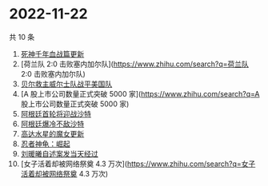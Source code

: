# 2022-11-22

共 10 条

<!-- BEGIN ZHIHUSEARCH -->
<!-- 最后更新时间 Tue Nov 22 2022 20:45:57 GMT+0800 (China Standard Time) -->
1. [死神千年血战篇更新](https://www.zhihu.com/search?q=死神千年血战篇更新)
1. [荷兰队 2:0 击败塞内加尔队](https://www.zhihu.com/search?q=荷兰队 2:0 击败塞内加尔队)
1. [贝尔救主威尔士队战平美国队](https://www.zhihu.com/search?q=贝尔救主威尔士队战平美国队)
1. [A 股上市公司数量正式突破 5000 家](https://www.zhihu.com/search?q=A 股上市公司数量正式突破 5000 家)
1. [阿根廷首轮将迎战沙特](https://www.zhihu.com/search?q=阿根廷首轮将迎战沙特)
1. [阿根廷爆冷不敌沙特](https://www.zhihu.com/search?q=阿根廷爆冷不敌沙特)
1. [高达水星的魔女更新](https://www.zhihu.com/search?q=高达水星的魔女更新)
1. [忍者神龟：崛起](https://www.zhihu.com/search?q=忍者神龟：崛起)
1. [刘暖曦自述案发当天经过](https://www.zhihu.com/search?q=刘暖曦自述案发当天经过)
1. [女子活着却被网络祭奠 4.3 万次](https://www.zhihu.com/search?q=女子活着却被网络祭奠 4.3 万次)
<!-- END ZHIHUSEARCH -->
